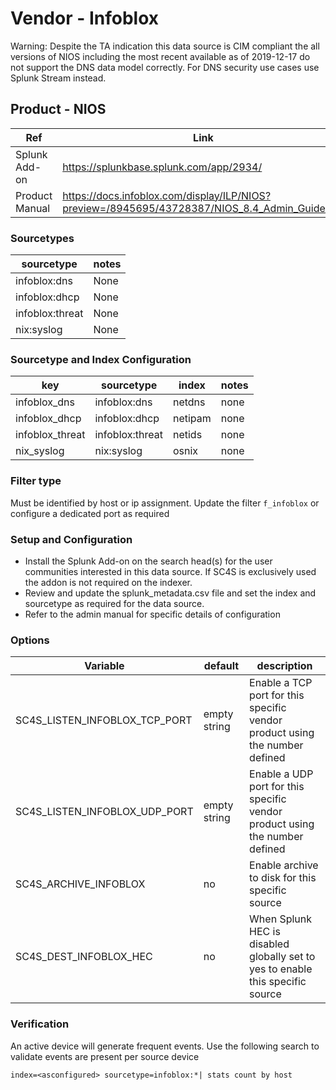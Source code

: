 # Vendor - Infoblox

Warning: Despite the TA indication this data source is CIM compliant the all versions of NIOS including the most recent available as of 2019-12-17 do not support the DNS data model correctly. For DNS security use cases use Splunk Stream instead.

## Product - NIOS

| Ref            | Link                                                                                                    |
|----------------|---------------------------------------------------------------------------------------------------------|
| Splunk Add-on  | https://splunkbase.splunk.com/app/2934/                                                                 |
| Product Manual | https://docs.infoblox.com/display/ILP/NIOS?preview=/8945695/43728387/NIOS_8.4_Admin_Guide.pdf   |


### Sourcetypes

| sourcetype     | notes                                                                                                   |
|----------------|---------------------------------------------------------------------------------------------------------|
| infoblox:dns        | None                                                                                                    |
| infoblox:dhcp    | None                                                                                         |
| infoblox:threat     | None                                                                                          |
| nix:syslog     | None                                                                                          |

### Sourcetype and Index Configuration

| key            | sourcetype     | index          | notes          |
|----------------|----------------|----------------|----------------|
| infoblox_dns      | infoblox:dns       | netdns          | none          |
| infoblox_dhcp    | infoblox:dhcp      | netipam          | none          |
| infoblox_threat    | infoblox:threat      | netids          | none          |
| nix_syslog    | nix:syslog      | osnix          | none          |

### Filter type

Must be identified by host or ip assignment. Update the filter `f_infoblox` or configure a dedicated port as required

### Setup and Configuration

* Install the Splunk Add-on on the search head(s) for the user communities interested in this data source. If SC4S is exclusively used the addon is not required on the indexer.
* Review and update the splunk_metadata.csv file and set the index and sourcetype as required for the data source.
* Refer to the admin manual for specific details of configuration

### Options

| Variable       | default        | description    |
|----------------|----------------|----------------|
| SC4S_LISTEN_INFOBLOX_TCP_PORT      | empty string      | Enable a TCP port for this specific vendor product using the number defined |
| SC4S_LISTEN_INFOBLOX_UDP_PORT      | empty string      | Enable a UDP port for this specific vendor product using the number defined |
| SC4S_ARCHIVE_INFOBLOX | no | Enable archive to disk for this specific source |
| SC4S_DEST_INFOBLOX_HEC | no | When Splunk HEC is disabled globally set to yes to enable this specific source | 

### Verification

An active device will generate frequent events. Use the following search to validate events are present per source device

```
index=<asconfigured> sourcetype=infoblox:*| stats count by host
```
